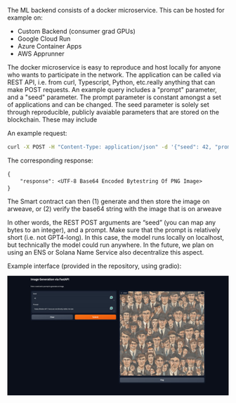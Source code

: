 The ML backend consists of a docker microservice. This can be hosted for example on: 

- Custom Backend (consumer grad GPUs)
- Google Cloud Run
- Azure Container Apps
- AWS Apprunner

The docker microservice is easy to reproduce and host locally for anyone who wants to participate in the network. 
The application can be called via REST API, i.e. from curl, Typescript, Python, etc.really anything that can make POST requests. 
An example query includes a "prompt" parameter, and a "seed" parameter. The prompt parameter is constant amongst a set of applications and can be changed. The seed parameter is solely set through reproducible, publicly avaiable parameters that are stored on the blockchain. These may include


An example request:
```bash
curl -X POST -H "Content-Type: application/json" -d '{"seed": 42, "prompt": "Peaky Blinders NFT. Faces are not directly visible. No text."}' http://127.0.0.1:2500/predict
```

The corresponding response: 
```
{
    "response": <UTF-8 Base64 Encoded Bytestring Of PNG Image>
}
```

The Smart contract can then 
(1) generate and then store the image on arweave, or
(2) verify the base64 string with the image that is on arweave

In other words, the REST POST arguments are “seed” (you can map any bytes to an integer), and a prompt. Make sure that the prompt is relatively short (i.e. not GPT4-long). In this case, the model runs locally on localhost, but technically the model could run anywhere. In the future, we plan on using an ENS or Solana Name Service also decentralize this aspect.

Example interface (provided in the repository, using gradio): 

![Stable Diffusion Gradio Demo](resources/images/gradio-demo-stable-diffusion.jpg)
